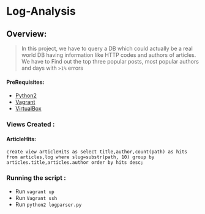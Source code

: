 # Log-Analysis

## Overview:
>In this project, we have to query a DB which could actually be a real world DB having information like HTTP codes and authors of articles. We have to Find out the top three popular posts, most popular authors and days with `>1%` errors

#### PreRequisites:
  *  [Python2](https://www.python.org/)
  *  [Vagrant](https://www.vagrantup.com/)
  *  [VirtualBox](https://www.virtualbox.org/)

### Views Created :

#### ArticleHits:
```
create view articleHits as select title,author,count(path) as hits from articles,log where slug=substr(path, 10) group by articles.title,articles.author order by hits desc;
```
### Running the script :
* Run `vagrant up`
* Run `Vagrant ssh`
* Run `python2 logparser.py`
